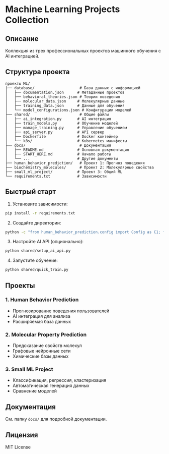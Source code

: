 # Machine Learning Projects Collection

## Описание

Коллекция из трех профессиональных проектов машинного обучения с AI интеграцией.

## Структура проекта

```
проекты ML/
├── database/                    # База данных с информацией
│   ├── documentation.json      # Метаданные проектов
│   ├── behavioral_theories.json # Теории поведения
│   ├── molecular_data.json     # Молекулярные данные
│   ├── training_data.json      # Данные для обучения
│   └── model_configurations.json # Конфигурации моделей
├── shared/                      # Общие файлы
│   ├── ai_integration.py       # AI интеграция
│   ├── train_models.py         # Обучение моделей
│   ├── manage_training.py      # Управление обучением
│   ├── api_server.py           # API сервер
│   ├── Dockerfile              # Docker контейнер
│   └── k8s/                    # Kubernetes манифесты
├── docs/                        # Документация
│   ├── README.md               # Основная документация
│   ├── START_HERE.md           # Начало работы
│   └── ...                     # Другие документы
├── human_behavior_prediction/   # Проект 1: Прогноз поведения
├── biochemistry_molecules/      # Проект 2: Молекулярные свойства
├── small_ml_project/           # Проект 3: Общий ML
└── requirements.txt            # Зависимости
```

## Быстрый старт

1. Установите зависимости:
```bash
pip install -r requirements.txt
```

2. Создайте директории:
```bash
python -c "from human_behavior_prediction.config import Config as C1; from biochemistry_molecules.config import Config as C2; from small_ml_project.config import Config as C3; C1.create_directories(); C2.create_directories(); C3.create_directories()"
```

3. Настройте AI API (опционально):
```bash
python shared/setup_ai_api.py
```

4. Запустите обучение:
```bash
python shared/quick_train.py
```

## Проекты

### 1. Human Behavior Prediction
- Прогнозирование поведения пользователей
- AI интеграция для анализа
- Расширяемая база данных

### 2. Molecular Property Prediction  
- Предсказание свойств молекул
- Графовые нейронные сети
- Химические базы данных

### 3. Small ML Project
- Классификация, регрессия, кластеризация
- Автоматическая генерация данных
- Сравнение моделей

## Документация

См. папку `docs/` для подробной документации.

## Лицензия

MIT License
